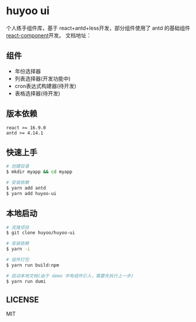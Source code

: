 # huyoo ui

个人练手组件库，基于 react+antd+less开发，部分组件使用了 antd 的基础组件 [react-component](https://github.com/react-component)开发。
文档地址：[]()

## 组件
- 年份选择器
- 列表选择器(开发功能中)
- cron表达式构建器(待开发)
- 表格选择器(待开发)

## 版本依赖
```
react >= 16.9.0
antd >= 4.14.1
```

## 快速上手
```bash
# 创建目录
$ mkdir myapp && cd myapp

# 安装依赖
$ yarn add antd
$ yarn add huyoo-ui
```

## 本地启动
```bash
# 克隆项目
$ git clone huyoo/huyoo-ui

# 安装依赖
$ yarn -i

# 组件打包
$ yarn run build:npm

# 启动本地文档(由于 demo 中有组件引入，需要先执行上一步)
$ yarn run dumi
```

## LICENSE
MIT
